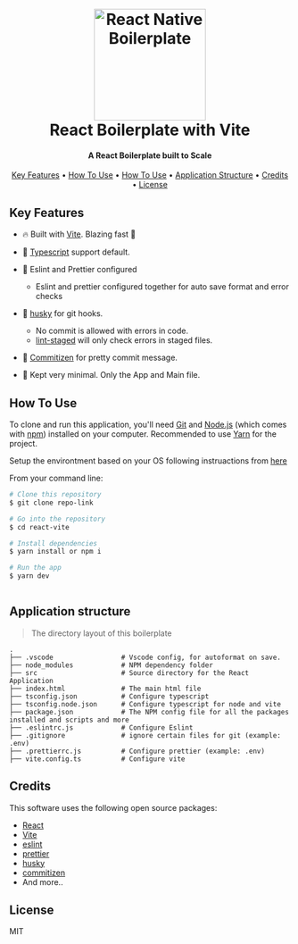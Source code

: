 <h1 align="center">
  <br>
  <img src="https://reactnative.dev/img/header_logo.svg" alt="React Native Boilerplate" width="200">
  <br>
    React Boilerplate with Vite
  <br>
</h1>

<h4 align="center">A React Boilerplate built to Scale</h4>

<p align="center">
  <a href="#key-features">Key Features</a> •
  <a href="#how-to-use">How To Use</a> •
  <a href="#how-to-use">How To Use</a> •
  <a href="#application-structure">Application Structure</a> •
  <a href="#credits">Credits</a> •
  <a href="#license">License</a>
</p>

## Key Features

- :fire: Built with [Vite](https://vitejs.dev/). Blazing fast :rocket:
- :hugs: [Typescript](https://www.typescriptlang.org/) support default.

- :cop: Eslint and Prettier configured

  - Eslint and prettier configured together for auto save format and error checks

- :dog: [husky](https://typicode.github.io/husky/) for git hooks.
  - No commit is allowed with errors in code.
  - [lint-staged](https://github.com/okonet/lint-staged) will only check errors in staged files.
- :angel: [Commitizen](https://github.com/commitizen/cz-cli) for pretty commit message.
- :tea: Kept very minimal. Only the App and Main file.

## How To Use

To clone and run this application, you'll need [Git](https://git-scm.com) and [Node.js](https://nodejs.org/en/download/) (which comes with [npm](http://npmjs.com)) installed on your computer. Recommended to use [Yarn](https://classic.yarnpkg.com/en/docs/install/#windows-stable) for the project.

Setup the environtment based on your OS following instruactions from [here](https://reactnative.dev/docs/environment-setup)

From your command line:

```bash
# Clone this repository
$ git clone repo-link

# Go into the repository
$ cd react-vite

# Install dependencies
$ yarn install or npm i

# Run the app
$ yarn dev



```

## Application structure

> The directory layout of this boilerplate

    .
    ├── .vscode                 # Vscode config, for autoformat on save.
    ├── node_modules            # NPM dependency folder
    ├── src                     # Source directory for the React Application
    ├── index.html              # The main html file
    ├── tsconfig.json           # Configure typescript
    ├── tsconfig.node.json      # Configure typescript for node and vite
    ├── package.json            # The NPM config file for all the packages installed and scripts and more
    ├── .eslintrc.js            # Configure Eslint
    ├── .gitignore              # ignore certain files for git (example: .env)
    ├── .prettierrc.js          # Configure prettier (example: .env)
    ├── vite.config.ts          # Configure vite

## Credits

This software uses the following open source packages:

- [React](https://reactjs.org/)
- [Vite](https://vitejs.dev/)
- [eslint](https://eslint.org/)
- [prettier](https://prettier.io/)
- [husky](https://typicode.github.io/husky/)
- [commitizen](https://github.com/commitizen/cz-cli)
- And more..

## License

MIT
